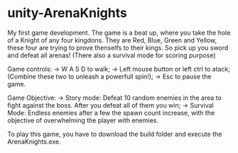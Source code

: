 # unity-ArenaKnights
 My first game development. The game is a beat up, where you take the hole of a Knight of any four kingdons. They are Red, Blue, Green and Yellow, these four are trying to prove thenselfs to their kings. So pick up you sword and defeat all arenas! (There also a survival mode for scoring purpose)
 
 Game controls:
                 ->  W  A  S  D to walk;
                 ->  Left mouse button or left ctrl to atack;
                 (Combine these two to unleash a powerfull spin!);
                 -> Esc to pause the game.
                   
Game Objective:
                 -> Story mode: Defeat 10 random enemies in the area to fight against the boss. After you defeat all of them you win;
                 -> Survival Mode: Endless enemies after a few the spawn count increase, with the objective of overwhelming the player with enemies.

To play this game, you have to download the build folder and execute the ArenaKnights.exe. 
